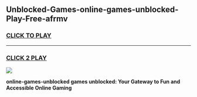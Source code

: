 
## Unblocked-Games-online-games-unblocked-Play-Free-afrmv
<h3>
<a href="https://premium76.site?title=online-games-unblocked&ref=21A">CLICK TO PLAY</a></h3>
<hr>

<h3>
<a href="https://premium76.site?title=online-games-unblocked&ref=21A">CLICK 2 PLAY</a>
  
</h3>

<a href="https://premium76.site?title=online-games-unblocked&ref=21A"><img src="https://clearcache.store/games.png"></a>


**online-games-unblocked games unblocked: Your Gateway to Fun and Accessible Online Gaming**
